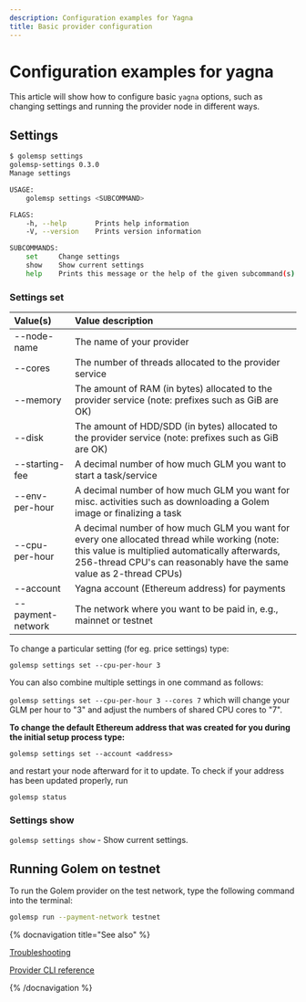 ```yaml
---
description: Configuration examples for Yagna
title: Basic provider configuration
---
```


# Configuration examples for yagna

This article will show how to configure basic `yagna` options, such as changing settings and running the provider node in different ways.

## Settings

```bash
$ golemsp settings
golemsp-settings 0.3.0
Manage settings

USAGE:
    golemsp settings <SUBCOMMAND>

FLAGS:
    -h, --help       Prints help information
    -V, --version    Prints version information

SUBCOMMANDS:
    set     Change settings
    show    Show current settings
    help    Prints this message or the help of the given subcommand(s)

```

### Settings set

|Value(s)                  |   Value  description  |
|:----------------------|:----------------------------------------|
|--node-name|The name of your provider|
|--cores|The number of threads allocated to the provider service|
|--memory|The amount of RAM (in bytes) allocated to the provider service (note: prefixes such as GiB are OK)|
|--disk|The amount of HDD/SDD (in bytes) allocated to the provider service (note: prefixes such as GiB are OK)|
|--starting-fee|A decimal number of how much GLM you want to start a task/service|
|--env-per-hour|A decimal number of how much GLM you want for misc. activities such as downloading a Golem image or finalizing a task|
|--cpu-per-hour|A decimal number of how much GLM you want for every one allocated thread while working (note: this value is multiplied automatically afterwards, 256-thread CPU's can reasonably have the same value as 2-thread CPUs)|
|--account|Yagna account (Ethereum address) for payments|
|--payment-network|The network where you want to be paid in, e.g., mainnet or testnet|

To change a particular setting (for eg. price settings) type:

`golemsp settings set --cpu-per-hour 3`

You can also combine multiple settings in one command as follows:

`golemsp settings set --cpu-per-hour 3 --cores 7` which will change your GLM per hour to "3" and adjust the numbers of shared CPU cores to "7".

**To change the default Ethereum address that was created for you during the initial setup process type:**

`golemsp settings set --account <address>`

and restart your node afterward for it to update. To check if your address has been updated properly, run 

`golemsp status`

### Settings show

`golemsp settings show` - Show current settings.

## Running Golem on testnet

To run the Golem provider on the test network, type the following command into the terminal:

```bash
golemsp run --payment-network testnet
```

{% docnavigation title="See also" %}

[Troubleshooting](/docs/providers/provider-troubleshooting)

[Provider CLI reference](/docs/providers/yagna-cli-reference)

{% /docnavigation %}




